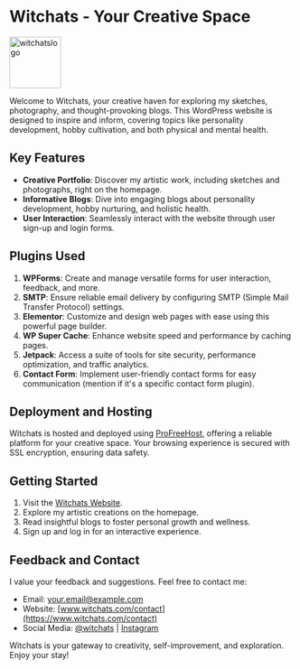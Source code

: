 # Witchats - Your Creative Space


<img width="91" alt="witchatslogo" src="https://github.com/KumarAbhay98/Witchats/assets/92244303/fab7ab45-580a-4c3a-9f4c-fec1bceef456">

Welcome to Witchats, your creative haven for exploring my sketches, photography, and thought-provoking blogs. This WordPress website is designed to inspire and inform, covering topics like personality development, hobby cultivation, and both physical and mental health.

## Key Features

- **Creative Portfolio**: Discover my artistic work, including sketches and photographs, right on the homepage.
- **Informative Blogs**: Dive into engaging blogs about personality development, hobby nurturing, and holistic health.
- **User Interaction**: Seamlessly interact with the website through user sign-up and login forms.

## Plugins Used

1. **WPForms**: Create and manage versatile forms for user interaction, feedback, and more.
2. **SMTP**: Ensure reliable email delivery by configuring SMTP (Simple Mail Transfer Protocol) settings.
3. **Elementor**: Customize and design web pages with ease using this powerful page builder.
4. **WP Super Cache**: Enhance website speed and performance by caching pages.
5. **Jetpack**: Access a suite of tools for site security, performance optimization, and traffic analytics.
6. **Contact Form**: Implement user-friendly contact forms for easy communication (mention if it's a specific contact form plugin).

## Deployment and Hosting

Witchats is hosted and deployed using [ProFreeHost](https://www.profreehost.com), offering a reliable platform for your creative space. Your browsing experience is secured with SSL encryption, ensuring data safety.

## Getting Started

1. Visit the [Witchats Website](https://www.witchats.com).
2. Explore my artistic creations on the homepage.
3. Read insightful blogs to foster personal growth and wellness.
4. Sign up and log in for an interactive experience.

## Feedback and Contact

I value your feedback and suggestions. Feel free to contact me:

- Email: your.email@example.com
- Website: [www.witchats.com/contact](https://www.witchats.com/contact)
- Social Media: [@witchats](https://twitter.com/witchats) | [Instagram](https://www.instagram.com/witchats/)

Witchats is your gateway to creativity, self-improvement, and exploration. Enjoy your stay!
